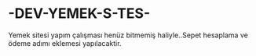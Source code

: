 # -DEV-YEMEK-S-TES-
Yemek sitesi yapım çalışması henüz bitmemiş haliyle..Sepet hesaplama ve ödeme adımı eklemesi yapılacaktir.
